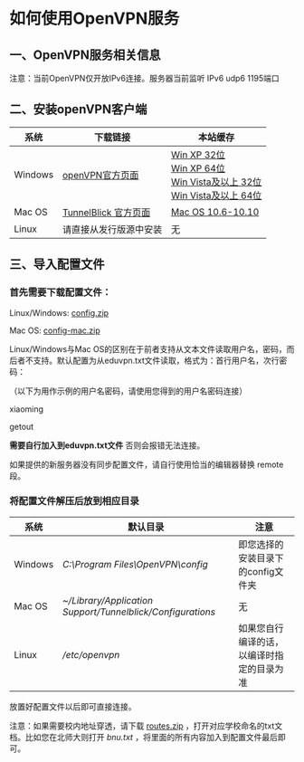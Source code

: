 # 如何使用OpenVPN服务

## 一、OpenVPN服务相关信息

注意：当前OpenVPN仅开放IPv6连接。服务器当前监听 IPv6 udp6 1195端口

## 二、安装openVPN客户端

系统 | 下载链接 | 本站缓存
--- | --- | ---
Windows | [openVPN官方页面](http://openvpn.net/index.php/open-source/downloads.html) | [Win XP 32位](https://files.eduvpn.net/openvpn-install-2.3.11-I001-i686.exe) <br />[Win XP 64位](https://files.eduvpn.net/openvpn-install-2.3.11-I001-x86_64.exe) <br /> [Win Vista及以上 32位](https://files.eduvpn.net/openvpn-install-2.3.11-I601-i686.exe) <br /> [Win Vista及以上 64位](https://files.eduvpn.net/openvpn-install-2.3.11-I601-x86_64.exe)
Mac OS | [TunnelBlick 官方页面](http://sourceforge.net/projects/tunnelblick/) | [Mac OS 10.6-10.10](https://files.eduvpn.net/Tunnelblick_3.6.4a_build_4561.dmg)
Linux | 请直接从发行版源中安装 | 无

## 三、导入配置文件

### 首先需要下载配置文件：

Linux/Windows: [config.zip](https://files.eduvpn.net/config.zip)

Mac OS: [config-mac.zip](https://files.eduvpn.net/config-mac.zip)

Linux/Windows与Mac OS的区别在于前者支持从文本文件读取用户名，密码，而后者不支持。默认配置为从eduvpn.txt文件读取，格式为：首行用户名，次行密码：

（以下为用作示例的用户名密码，请使用您得到的用户名密码连接）

  xiaoming

  getout

**需要自行加入到eduvpn.txt文件** 否则会报错无法连接。

如果提供的新服务器没有同步配置文件，请自行使用恰当的编辑器替换 remote 段。

### 将配置文件解压后放到相应目录

系统 | 默认目录 | 注意
--- | --- | ---
Windows | *C:\Program Files\OpenVPN\config* | 即您选择的安装目录下的config文件夹
Mac OS | *~/Library/Application Support/Tunnelblick/Configurations* | 无
Linux | */etc/openvpn* | 如果您自行编译的话，以编译时指定的目录为准

放置好配置文件以后即可直接连接。

注意：如果需要校内地址穿透，请下载 [routes.zip](https://files.eduvpn.net/route.zip) ，打开对应学校命名的txt文档。比如您在北师大则打开 *bnu.txt* ，将里面的所有内容加入到配置文件最后即可。

